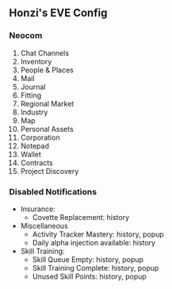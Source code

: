 Honzi's EVE Config
------------------

### Neocom
1. Chat Channels
2. Inventory
3. People & Places
4. Mail
5. Journal
6. Fitting
7. Regional Market
8. Industry
9. Map
10. Personal Assets
11. Corporation
12. Notepad
13. Wallet
14. Contracts
15. Project Discovery

### Disabled Notifications

* Insurance:
  * Covette Replacement: history
* Miscellaneous
  * Activity Tracker Mastery: history, popup
  * Daily alpha injection available: history
* Skill Training:
  * Skill Queue Empty: history, popup
  * Skill Training Complete: history, popup
  * Unused Skill Points: history, popup
